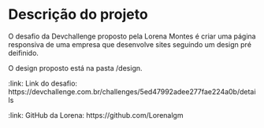 # Descrição do projeto
<p> O desafio da Devchallenge proposto pela Lorena Montes é criar uma página responsiva de uma empresa que desenvolve sites seguindo um design pré deifinido.</p>
<p> O design proposto está na pasta /design.</p>
<p>:link: Link do desafio: https://devchallenge.com.br/challenges/5ed47992adee277fae224a0b/details </p>
:link: GitHub da Lorena: https://github.com/Lorenalgm
